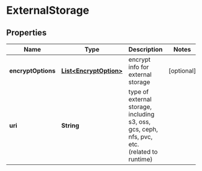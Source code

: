

# ExternalStorage

## Properties

Name | Type | Description | Notes
------------ | ------------- | ------------- | -------------
**encryptOptions** | [**List&lt;EncryptOption&gt;**](EncryptOption.md) | encrypt info for external storage |  [optional]
**uri** | **String** | type of external storage, including s3, oss, gcs, ceph, nfs, pvc, etc. (related to runtime) | 



